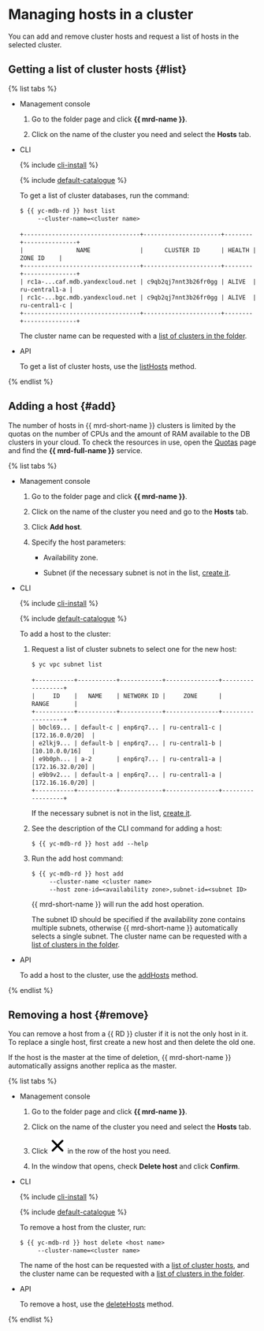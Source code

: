 # Managing hosts in a cluster

You can add and remove cluster hosts and request a list of hosts in the selected cluster.

## Getting a list of cluster hosts {#list}

{% list tabs %}

- Management console
  
  1. Go to the folder page and click **{{ mrd-name }}**.
  
  2. Click on the name of the cluster you need and select the **Hosts** tab.
  
- CLI
  
  {% include [cli-install](../../_includes/cli-install.md) %}
  
  {% include [default-catalogue](../../_includes/default-catalogue.md) %}
  
  To get a list of cluster databases, run the command:
  
  ```
  $ {{ yc-mdb-rd }} host list
       --cluster-name=<cluster name>
  
  +---------------------------------+----------------------+--------+---------------+
  |               NAME              |      CLUSTER ID      | HEALTH |    ZONE ID    |
  +---------------------------------+----------------------+--------+---------------+
  | rc1a-...caf.mdb.yandexcloud.net | c9qb2qj7nnt3b26fr0gg | ALIVE  | ru-central1-a |
  | rc1c-...bgc.mdb.yandexcloud.net | c9qb2qj7nnt3b26fr0gg | ALIVE  | ru-central1-c |
  +---------------------------------+----------------------+--------+---------------+
  ```
  
  The cluster name can be requested with a [list of clusters in the folder](cluster-list.md#list-clusters).
  
- API
  
  To get a list of cluster hosts, use the [listHosts](../api-ref/Cluster/listHosts.md) method.
  
{% endlist %}

## Adding a host  {#add}

The number of hosts in {{ mrd-short-name }} clusters is limited by the quotas on the number of CPUs and the amount of RAM available to the DB clusters in your cloud. To check the resources in use, open the [Quotas](https://console.cloud.yandex.ru/?section=quotas) page and find the **{{ mrd-full-name }}** service.

{% list tabs %}

- Management console
  
  1. Go to the folder page and click **{{ mrd-name }}**.
  
  1. Click on the name of the cluster you need and go to the **Hosts** tab.
  
  1. Click **Add host**.
  
  1. Specify the host parameters:
  
      * Availability zone.
  
      * Subnet (if the necessary subnet is not in the list, [create it](../../vpc/operations/subnet-create.md).
  
- CLI
  
  {% include [cli-install](../../_includes/cli-install.md) %}
  
  {% include [default-catalogue](../../_includes/default-catalogue.md) %}
  
  To add a host to the cluster:
  
  1. Request a list of cluster subnets to select one for the new host:
  
      ```
      $ yc vpc subnet list
  
      +-----------+-----------+------------+---------------+------------------+
      |     ID    |   NAME    | NETWORK ID |     ZONE      |      RANGE       |
      +-----------+-----------+------------+---------------+------------------+
      | b0cl69... | default-c | enp6rq7... | ru-central1-c | [172.16.0.0/20]  |
      | e2lkj9... | default-b | enp6rq7... | ru-central1-b | [10.10.0.0/16]   |
      | e9b0ph... | a-2       | enp6rq7... | ru-central1-a | [172.16.32.0/20] |
      | e9b9v2... | default-a | enp6rq7... | ru-central1-a | [172.16.16.0/20] |
      +-----------+-----------+------------+---------------+------------------+
      ```
  
     If the necessary subnet is not in the list, [create it](../../vpc/operations/subnet-create.md).
  
  1. See the description of the CLI command for adding a host:
  
     ```
     $ {{ yc-mdb-rd }} host add --help
     ```
  
  1. Run the add host command:
  
     ```
     $ {{ yc-mdb-rd }} host add
          --cluster-name <cluster name>
          --host zone-id=<availability zone>,subnet-id=<subnet ID>
     ```
  
     {{ mrd-short-name }} will run the add host operation.
  
     The subnet ID should be specified if the availability zone contains multiple subnets, otherwise {{ mrd-short-name }} automatically selects a single subnet. The cluster name can be requested with a [list of clusters in the folder](cluster-list.md#list-clusters).
  
- API
  
  To add a host to the cluster, use the [addHosts](../api-ref/Cluster/addHosts.md) method.
  
{% endlist %}

## Removing a host {#remove}

You can remove a host from a {{ RD }} cluster if it is not the only host in it. To replace a single host, first create a new host and then delete the old one.

If the host is the master at the time of deletion, {{ mrd-short-name }} automatically assigns another replica as the master.

{% list tabs %}

- Management console
  
  1. Go to the folder page and click **{{ mrd-name }}**.
  
  2. Click on the name of the cluster you need and select the **Hosts** tab.
  
  3. Click ![image](../../_assets/cross.svg) in the row of the host you need.
  
  4. In the window that opens, check **Delete host** and click **Confirm**.
  
- CLI
  
  {% include [cli-install](../../_includes/cli-install.md) %}
  
  {% include [default-catalogue](../../_includes/default-catalogue.md) %}
  
  To remove a host from the cluster, run:
  
  ```
  $ {{ yc-mdb-rd }} host delete <host name>
       --cluster-name=<cluster name>
  ```
  
  The name of the host can be requested with a [list of cluster hosts](#list-hosts), and the cluster name can be requested with a [list of clusters in the folder](cluster-list.md#list-clusters).
  
- API
  
  To remove a host, use the [deleteHosts](../api-ref/Cluster/deleteHosts.md) method.
  
{% endlist %}

